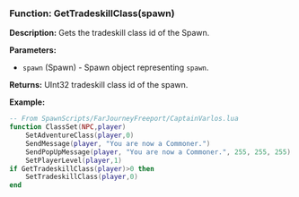 ### Function: GetTradeskillClass(spawn)

**Description:**
Gets the tradeskill class id of the Spawn.

**Parameters:**
- `spawn` (Spawn) - Spawn object representing `spawn`.

**Returns:** UInt32 tradeskill class id of the spawn.

**Example:**

```lua
-- From SpawnScripts/FarJourneyFreeport/CaptainVarlos.lua
function ClassSet(NPC,player)
	SetAdventureClass(player,0)
	SendMessage(player, "You are now a Commoner.")
    SendPopUpMessage(player, "You are now a Commoner.", 255, 255, 255)
    SetPlayerLevel(player,1)
if GetTradeskillClass(player)>0 then
    SetTradeskillClass(player,0)
end
```
